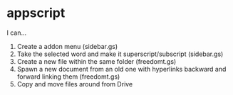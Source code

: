 # appscript

I can...

1) Create a addon menu (sidebar.gs)
2) Take the selected word and make it superscript/subscript (sidebar.gs)
3) Create a new file within the same folder (freedomt.gs)
4) Spawn a new document from an old one with hyperlinks backward and forward linking them (freedomt.gs)
5) Copy and move files around from Drive
